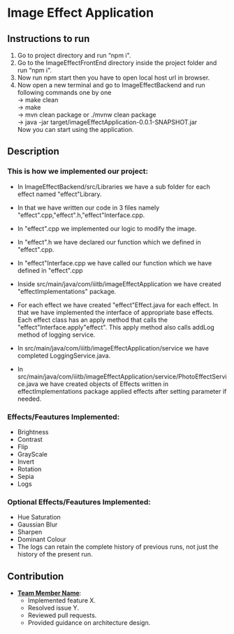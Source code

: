 # Image Effect Application

## Instructions to run
1. Go to project directory and run “npm i".
2. Go to the ImageEffectFrontEnd directory inside the project folder and run “npm i".
3. Now run npm start then you have to open local host url in browser.
4. Now open a new terminal and go to ImageEffectBackend and run following commands one by one  
-> make clean  
-> make  
-> mvn clean package  or ./mvnw clean package   
-> java -jar target/imageEffectApplication-0.0.1-SNAPSHOT.jar   
Now you can start using the application.  

## Description
### This is how we implemented our project:
* In ImageEffectBackend/src/Libraries we have a sub folder for each effect named "effect"Library.  
* In that we have written our code in 3 files namely "effect".cpp,"effect".h,"effect"Interface.cpp.  
* In "effect".cpp we implemented our logic to modify the image.    
* In "effect".h we have declared our function which we defined in "effect".cpp.   
* In "effect"Interface.cpp we have called our function which we have defined in "effect".cpp    
   
* Inside src/main/java/com/iiitb/imageEffectApplication we have created "effectImplementations" package.   
* For each effect we have created "effect"Effect.java for each effect. In that we have implemented the interface of appropriate base effects. Each effect class has an apply method that calls the "effect"Interface.apply"effect". This apply method also calls addLog method of logging service.     
   
* In src/main/java/com/iiitb/imageEffectApplication/service we have completed LoggingService.java.
* In src/main/java/com/iiitb/imageEffectApplication/service/PhotoEffectService.java we have created objects of Effects written in effectImplementations package applied effects after setting parameter if needed.

### Effects/Feautures Implemented:
* Brightness  
* Contrast
* Flip
* GrayScale
* Invert
* Rotation
* Sepia
* Logs
### Optional Effects/Feautures Implemented:
* Hue Saturation
* Gaussian Blur
* Sharpen
* Dominant Colour
* The logs can retain the complete history of previous runs, not just the history of the present run.

## Contribution

- **[Team Member Name]()**:
  - Implemented feature X.
  - Resolved issue Y.
  - Reviewed pull requests.
  - Provided guidance on architecture design.